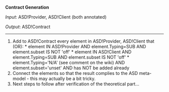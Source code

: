 **Contract Generation**

_Input_: ASD!Provider, ASD!Client (both annotated)

_Output_: ASD!Contract


---

  1. Add to ASD!Contract every element in ASD!Provider, ASD!Client that (OR):
    * element IN ASD!Provider AND element.Typing=SUB AND element.subset IS NOT 'off'
    * element IN ASD!Client AND element.Typing=SUB AND element.subset IS NOT 'off'
    * element.Typing='N/A' (see comment on the wiki) AND element.subset='unset' AND has NOT be added already
  1. Connect the elements so that the result complies to the ASD meta-model - this may actually be a bit tricky.
  1. Next steps to follow after verification of the theoretical part...